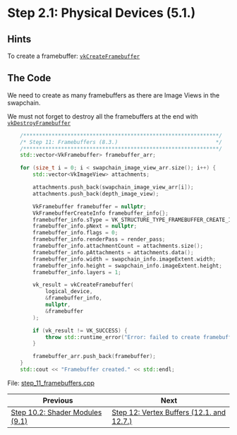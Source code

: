 # **Step 2.1: Physical Devices (5.1.)**
## **Hints**
To create a framebuffer: [`vkCreateFramebuffer`](https://registry.khronos.org/vulkan/specs/1.3-extensions/html/chap8.html#vkCreateFramebuffer)

## **The Code**
We need to create as many framebuffers as there are Image Views in the swapchain.

We must not forget to destroy all the framebuffers at the end with [`vkDestroyFramebuffer`](https://registry.khronos.org/vulkan/specs/1.3-extensions/html/chap8.html#vkDestroyFramebuffer)

```C++
    /**************************************************************/
	/* Step 11: Framebuffers (8.3.)                               */
	/**************************************************************/
	std::vector<VkFramebuffer> framebuffer_arr;

	for (size_t i = 0; i < swapchain_image_view_arr.size(); i++) {
		std::vector<VkImageView> attachments;

		attachments.push_back(swapchain_image_view_arr[i]);
		attachments.push_back(depth_image_view);

		VkFramebuffer framebuffer = nullptr;
		VkFramebufferCreateInfo framebuffer_info{};
		framebuffer_info.sType = VK_STRUCTURE_TYPE_FRAMEBUFFER_CREATE_INFO;
		framebuffer_info.pNext = nullptr;
		framebuffer_info.flags = 0;
		framebuffer_info.renderPass = render_pass;
		framebuffer_info.attachmentCount = attachments.size();
		framebuffer_info.pAttachments = attachments.data();
		framebuffer_info.width = swapchain_info.imageExtent.width;
		framebuffer_info.height = swapchain_info.imageExtent.height;
		framebuffer_info.layers = 1;

		vk_result = vkCreateFramebuffer(
			logical_device,
			&framebuffer_info,
			nullptr,
			&framebuffer
		);

		if (vk_result != VK_SUCCESS) {
			throw std::runtime_error("Error: failed to create framebuffer!");
		}

		framebuffer_arr.push_back(framebuffer);
	}
	std::cout << "Framebuffer created." << std::endl;
```

File: [step_11_framebuffers.cpp](../Code/step_11_framebuffers.cpp)

| Previous | Next |
|---|---|
| [Step 10.2: Shader Modules (9.1)](shader_modules.md) | [Step 12: Vertex Buffers (12.1. and 12.7.)](vertex_buffers.md) |